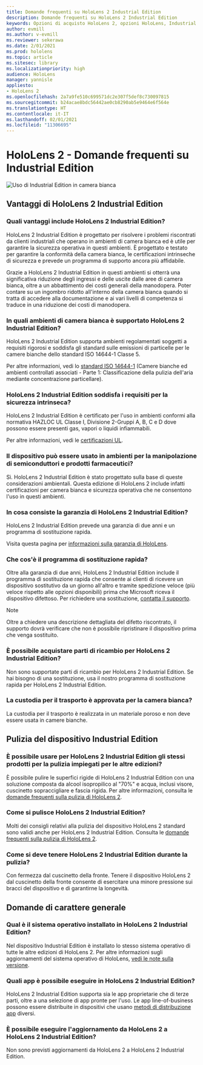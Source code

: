 ```yaml
---
title: Domande frequenti su HoloLens 2 Industrial Edition
description: Domande frequenti su HoloLens 2 Industrial Edition
keywords: Opzioni di acquisto HoloLens 2, opzioni HoloLens, Industrial Edition
author: evmill
ms.author: v-evmill
ms.reviewer: sekerawa
ms.date: 2/01/2021
ms.prod: hololens
ms.topic: article
ms.sitesec: library
ms.localizationpriority: high
audience: HoloLens
manager: yannisle
appliesto:
- HoloLens 2
ms.openlocfilehash: 2a7a9fe510c699571dc2e307f5def8c730097815
ms.sourcegitcommit: b24acae8bdc56442ae0cb8290ab5e9464e6f564e
ms.translationtype: HT
ms.contentlocale: it-IT
ms.lasthandoff: 02/01/2021
ms.locfileid: "11306695"
---
```

# HoloLens 2 - Domande frequenti su Industrial Edition

![Uso di Industrial Edition in camera bianca](./images/industrial-edition.jpg)

## Vantaggi di HoloLens 2 Industrial Edition

### Quali vantaggi include HoloLens 2 Industrial Edition?

HoloLens 2 Industrial Edition è progettato per risolvere i problemi riscontrati da clienti industriali che operano in ambienti di camera bianca ed è utile per garantire la sicurezza operativa in questi ambienti. È progettato e testato per garantire la conformità della camera bianca, le certificazioni intrinseche di sicurezza e prevede un programma di supporto ancora più affidabile.

Grazie a HoloLens 2 Industrial Edition in questi ambienti si otterrà una significativa riduzione degli ingressi e delle uscite dalle aree di camera bianca, oltre a un abbattimento dei costi generali della manodopera. Poter contare su un ingombro ridotto all'interno della camera bianca quando si tratta di accedere alla documentazione e ai vari livelli di competenza si traduce in una riduzione dei costi di manodopera.

### In quali ambienti di camera bianca è supportato HoloLens 2 Industrial Edition?

HoloLens 2 Industrial Edition supporta ambienti regolamentati soggetti a requisiti rigorosi e soddisfa gli standard sulle emissioni di particelle per le camere bianche dello standard ISO 14644-1 Classe 5.

Per altre informazioni, vedi lo [standard ISO 14644-1](https://www.iso.org/standard/53394.html) (Camere bianche ed ambienti controllati associati - Parte 1: Classificazione della pulizia dell'aria mediante concentrazione particellare).

### HoloLens 2 Industrial Edition soddisfa i requisiti per la sicurezza intrinseca?

HoloLens 2 Industrial Edition è certificato per l'uso in ambienti conformi alla normativa HAZLOC UL Classe I, Divisione 2-Gruppi A, B, C e D dove possono essere presenti gas, vapori o liquidi infiammabili.

Per altre informazioni, vedi le [certificazioni UL](https://www.ul.com/services/ul-and-c-ul-hazardous-areas-certification-north-america?csrf-token=CIwNZNlR4XbisJF39I8yWnWX9wX4WFoz&amp;Search=UL+Class+I%2C+Dev+2+&amp;search-submit=Search).

### Il dispositivo può essere usato in ambienti per la manipolazione di semiconduttori e prodotti farmaceutici?

Sì. HoloLens 2 Industrial Edition è stato progettato sulla base di queste considerazioni ambientali. Questa edizione di HoloLens 2 include infatti certificazioni per camera bianca e sicurezza operativa che ne consentono l'uso in questi ambienti.

### In cosa consiste la garanzia di HoloLens 2 Industrial Edition?

HoloLens 2 Industrial Edition prevede una garanzia di due anni e un programma di sostituzione rapida.

Visita questa pagina per [informazioni sulla garanzia di HoloLens](https://support.microsoft.com/warranty).

### Che cos'è il programma di sostituzione rapida?

Oltre alla garanzia di due anni, HoloLens 2 Industrial Edition include il programma di sostituzione rapida che consente ai clienti di ricevere un dispositivo sostitutivo da un giorno all'altro e tramite spedizione veloce (più veloce rispetto alle opzioni disponibili) prima che Microsoft riceva il dispositivo difettoso. Per richiedere una sostituzione, [contatta il supporto](https://aka.ms/hololenssupport).

> [!NOTE]
> Oltre a chiedere una descrizione dettagliata del difetto riscontrato, il supporto dovrà verificare che non è possibile ripristinare il dispositivo prima che venga sostituito.

### È possibile acquistare parti di ricambio per HoloLens 2 Industrial Edition?

Non sono supportate parti di ricambio per HoloLens 2 Industrial Edition. Se hai bisogno di una sostituzione, usa il nostro programma di sostituzione rapida per HoloLens 2 Industrial Edition.

### La custodia per il trasporto è approvata per la camera bianca?

La custodia per il trasporto è realizzata in un materiale poroso e non deve essere usata in camere bianche.

## Pulizia del dispositivo Industrial Edition

### È possibile usare per HoloLens 2 Industrial Edition gli stessi prodotti per la pulizia impiegati per le altre edizioni?

È possibile pulire le superfici rigide di HoloLens 2 Industrial Edition con una soluzione composta da alcool isopropilico al &quot;70%&quot; e acqua, inclusi visore, cuscinetto sopraccigliare e fascia rigida. Per altre informazioni, consulta le [domande frequenti sulla pulizia di HoloLens 2](https://docs.microsoft.com/hololens/hololens2-maintenance).

### Come si pulisce HoloLens 2 Industrial Edition?

Molti dei consigli relativi alla pulizia del dispositivo HoloLens 2 standard sono validi anche per HoloLens 2 Industrial Edition. Consulta le [domande frequenti sulla pulizia di HoloLens 2](https://docs.microsoft.com/hololens/hololens2-maintenance).

### Come si deve tenere HoloLens 2 Industrial Edition durante la pulizia?

Con fermezza dal cuscinetto della fronte. Tenere il dispositivo HoloLens 2 dal cuscinetto della fronte consente di esercitare una minore pressione sui bracci del dispositivo e di garantirne la longevità.

## Domande di carattere generale

### Qual è il sistema operativo installato in HoloLens 2 Industrial Edition?

Nel dispositivo Industrial Edition è installato lo stesso sistema operativo di tutte le altre edizioni di HoloLens 2. Per altre informazioni sugli aggiornamenti del sistema operativo di HoloLens, [vedi le note sulla versione](hololens-release-notes.md).

### Quali app è possibile eseguire in HoloLens 2 Industrial Edition?

HoloLens 2 Industrial Edition supporta sia le app proprietarie che di terze parti, oltre a una selezione di app pronte per l'uso. Le app line-of-business possono essere distribuite in dispositivi che usano [metodi di distribuzione app](https://docs.microsoft.com/hololens/app-deploy-overview) diversi.

### È possibile eseguire l'aggiornamento da HoloLens 2 a HoloLens 2 Industrial Edition?

Non sono previsti aggiornamenti da HoloLens 2 a HoloLens 2 Industrial Edition.
